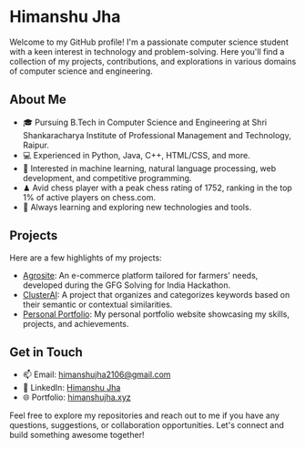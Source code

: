 # Himanshu Jha

Welcome to my GitHub profile! I'm a passionate computer science student with a keen interest in technology and problem-solving. Here you'll find a collection of my projects, contributions, and explorations in various domains of computer science and engineering.

## About Me

- 🎓 Pursuing B.Tech in Computer Science and Engineering at Shri Shankaracharya Institute of Professional Management and Technology, Raipur.
- 💻 Experienced in Python, Java, C++, HTML/CSS, and more.
- 🧠 Interested in machine learning, natural language processing, web development, and competitive programming.
- ♟ Avid chess player with a peak chess rating of 1752, ranking in the top 1% of active players on chess.com.
- 🌱 Always learning and exploring new technologies and tools.

## Projects

Here are a few highlights of my projects:

- [Agrosite](https://github.com/himanshujha2106/agrosite): An e-commerce platform tailored for farmers' needs, developed during the GFG Solving for India Hackathon.
- [ClusterAI](https://github.com/himanshujha2106/clusterai): A project that organizes and categorizes keywords based on their semantic or contextual similarities.
- [Personal Portfolio](https://github.com/himanshujha2106/portfolio): My personal portfolio website showcasing my skills, projects, and achievements.

## Get in Touch

- 📫 Email: himanshujha2106@gmail.com
- 💼 LinkedIn: [Himanshu Jha](https://www.linkedin.com/in/himanshu-jha-35b32b238/)
- 🌐 Portfolio: [himanshujha.xyz](https://www.himanshujha.xyz)

Feel free to explore my repositories and reach out to me if you have any questions, suggestions, or collaboration opportunities. Let's connect and build something awesome together!
